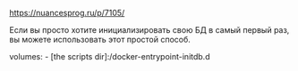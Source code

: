 https://nuancesprog.ru/p/7105/

Если вы просто хотите инициализировать свою БД в самый первый раз, вы можете использовать этот простой способ.

volumes:
      - [the scripts dir]:/docker-entrypoint-initdb.d
